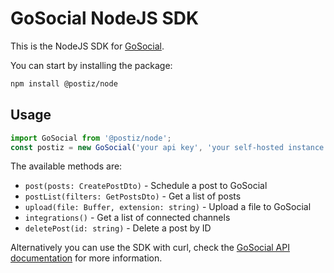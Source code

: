 # GoSocial NodeJS SDK

This is the NodeJS SDK for [GoSocial](https://postiz.com).

You can start by installing the package:

```bash
npm install @postiz/node
```

## Usage
```typescript
import GoSocial from '@postiz/node';
const postiz = new GoSocial('your api key', 'your self-hosted instance (optional)');
```

The available methods are:
- `post(posts: CreatePostDto)` - Schedule a post to GoSocial
- `postList(filters: GetPostsDto)` - Get a list of posts
- `upload(file: Buffer, extension: string)` - Upload a file to GoSocial
- `integrations()` - Get a list of connected channels
- `deletePost(id: string)` - Delete a post by ID

Alternatively you can use the SDK with curl, check the [GoSocial API documentation](https://docs.postiz.com/public-api) for more information.